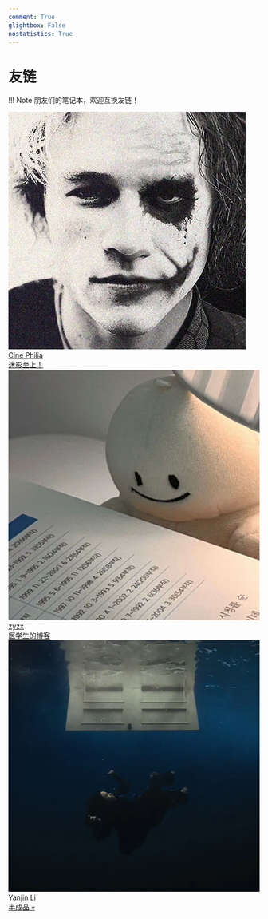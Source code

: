 ```yaml
---
comment: True
glightbox: False
nostatistics: True
---
```


# 友链

!!! Note
    朋友们的笔记本，欢迎互换友链！

<div class="flink-list">

<div class="flink-list-item">
    <a href="https://cine-philia.github.io/" title="Cine Philia" target="_blank">
        <div class="flink-item-icon">
            <img src="./assets/images/links/cine-philia.png" alt="Cine Philia">
        </div>
        <div class="flink-item-name heti-skip">Cine Philia</div>
        <div class="flink-item-desc">迷影至上！</div>
    </a>
</div>

<div class="flink-list-item">
    <a href="http://8.130.104.118:8090/" title="zyzx" target="_blank">
        <div class="flink-item-icon">
            <img src="./assets/images/links/zyzx.jpg" alt="zyzx">
        </div>
        <div class="flink-item-name heti-skip">zyzx</div>
        <div class="flink-item-desc">医学生的博客</div>
    </a>
</div>

<div class="flink-list-item">
    <a href="https://lightyourjourney.github.io/" title="Yanjin Li" target="_blank">
        <div class="flink-item-icon">
            <img src="./assets/images/links/yjli.png" alt="Yanjin Li">
        </div>
        <div class="flink-item-name heti-skip">Yanjin Li</div>
        <div class="flink-item-desc">半成品 💀</div>
    </a>
</div>

</div>